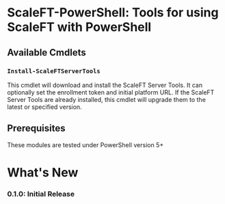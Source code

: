 # ScaleFT-PowerShell: Tools for using ScaleFT with PowerShell

## Available Cmdlets

### `Install-ScaleFTServerTools`

This cmdlet will download and install the ScaleFT Server Tools.  It can optionally set the enrollment token and initial platform URL.  If the ScaleFT Server Tools are already installed, this cmdlet will upgrade them to the latest or specified version.

## Prerequisites

These modules are tested under PowerShell version 5+

# What's New

### 0.1.0: Initial Release
